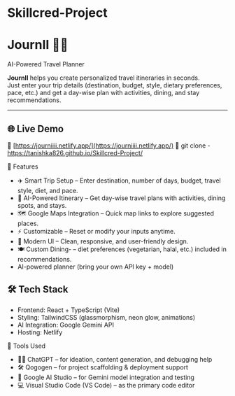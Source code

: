 # Skillcred-Project
# JournII 🧳✨  
AI-Powered Travel Planner  

**JournII** helps you create personalized travel itineraries in seconds.  
Just enter your trip details (destination, budget, style, dietary preferences, pace, etc.) and get a day-wise plan with activities, dining, and stay recommendations.  

---

## 🌐 Live Demo  
🔗 [https://journiiii.netlify.app/](https://journiiii.netlify.app/)
🔗 git clone - <https://tanishka826.github.io/Skillcred-Project/>

 🚀 Features  
- ✈️ Smart Trip Setup – Enter destination, number of days, budget, travel style, diet, and pace.  
- 🧠 AI-Powered Itinerary – Get day-wise travel plans with activities, dining spots, and stays.  
- 🗺️ Google Maps Integration – Quick map links to explore suggested places.  
- ⚡ Customizable – Reset or modify your inputs anytime.  
- 🎨 Modern UI – Clean, responsive, and user-friendly design.  
-  ⁠🍽️ Custom Dining- – diet preferences (vegetarian, halal, etc.) included in recommendations.
-  AI-powered planner (bring your own API key + model)


## 🛠️ Tech Stack  
- Frontend: React + TypeScript (Vite)  
- Styling: TailwindCSS (glassmorphism, neon glow, animations)
- AI Integration: Google Gemini API  
- Hosting: Netlify  


 🔧 Tools Used  
- 🧑‍💻 ChatGPT – for ideation, content generation, and debugging help  
- 🛠️ Qogogen – for project scaffolding & deployment support  
- 🤖 Google AI Studio – for Gemini model integration and testing  
- 💻 Visual Studio Code (VS Code) – as the primary code editor  



